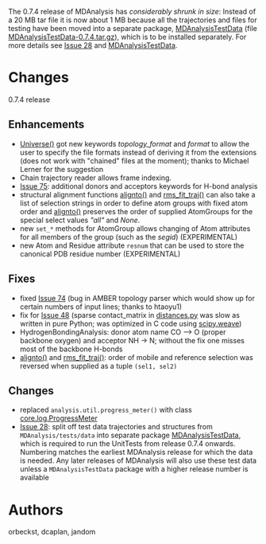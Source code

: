 The 0.7.4 release of MDAnalysis has _considerably shrunk in size_: Instead of a 20 MB tar file it is now about 1 MB because all the trajectories and files for testing have been moved into a separate package, [MDAnalysisTestData](MDAnalysisTestData) (file [MDAnalysisTestData-0.7.4.tar.gz](http://code.google.com/p/mdanalysis/downloads/detail?name=MDAnalysisTestData-0.7.4.tar.gz)), which is to be installed separately. For more details see [Issue 28](http://issues.mdanalysis.org/28) and [MDAnalysisTestData](MDAnalysisTestData).

# Changes #

0.7.4 release

## Enhancements ##

  * [Universe()](http://mdanalysis.googlecode.com/git/doc/html/documentation_pages/core/AtomGroup.html?highlight=universe#MDAnalysis.core.AtomGroup.Universe) got new keywords _topology\_format_ and _format_ to allow the user to specify the file formats instead of deriving it from the   extensions (does not work with "chained" files at the moment); thanks to Michael Lerner for the suggestion
  * Chain trajectory reader allows frame indexing.
  * [Issue 75](http://issues.mdanalysis.org/75): additional donors and acceptors keywords for H-bond analysis
  * structural alignment functions [alignto()](http://mdanalysis.googlecode.com/git/doc/html/documentation_pages/analysis/align.html?highlight=alignto#MDAnalysis.analysis.align.alignto) and [rms\_fit\_traj()](http://mdanalysis.googlecode.com/svn/trunk/doc/html/documentation_pages/analysis/align.html?highlight=rms_fit_trj#MDAnalysis.analysis.align.rms_fit_trj) can also take a list of selection strings in order to define atom groups with fixed atom order and [alignto()](http://mdanalysis.googlecode.com/svn/trunk/doc/html/documentation_pages/analysis/align.html?highlight=alignto#MDAnalysis.analysis.align.alignto) preserves the order of supplied AtomGroups for the special select values _"all"_ and _None_.
  * new `set_*` methods for AtomGroup allows changing of Atom attributes for all members of the group (such as the _segid_) (EXPERIMENTAL)
  * new Atom and Residue attribute `resnum` that can be used to store the canonical PDB residue number (EXPERIMENTAL)

## Fixes ##

  * fixed [Issue 74](http://issues.mdanalysis.org/74) (bug in AMBER topology parser which would show up for certain numbers of input lines; thanks to htaoyu1)
  * fix for [Issue 48](http://issues.mdanalysis.org/48) (sparse contact\_matrix in [distances.py](http://code.google.com/p/mdanalysis/source/browse/MDAnalysis/analysis/distances.py) was slow as written in pure Python; was optimized in C code using [scipy.weave](http://www.scipy.org/Weave))
  * HydrogenBondingAnalysis: donor atom name CO --> O (proper backbone oxygen) and acceptor NH -> N; without the fix one misses most of the backbone H-bonds
  * [alignto()](http://mdanalysis.googlecode.com/git/doc/html/documentation_pages/analysis/align.html?highlight=alignto#MDAnalysis.analysis.align.alignto) and [rms\_fit\_traj()](http://mdanalysis.googlecode.com/svn/trunk/doc/html/documentation_pages/analysis/align.html?highlight=rms_fit_trj#MDAnalysis.analysis.align.rms_fit_trj): order of mobile and reference selection was reversed when supplied as a tuple `(sel1, sel2)`

## Changes ##

  * replaced `analysis.util.progress_meter()` with class [core.log.ProgressMeter](http://mdanalysis.googlecode.com/git/doc/html/documentation_pages/core/log.html?highlight=progressmeter#MDAnalysis.core.log.ProgressMeter)
  * [Issue 28](http://issues.mdanalysis.org/28): split off test data trajectories and structures from `MDAnalysis/tests/data` into separate package [MDAnalysisTestData](MDAnalysisTestData), which is required to run the UnitTests from release 0.7.4 onwards. Numbering matches the earliest MDAnalysis release for which the data is needed. Any later releases of MDAnalysis will also use these test data unless a `MDAnalysisTestData` package with a higher release number is available


# Authors #
orbeckst, dcaplan, jandom
